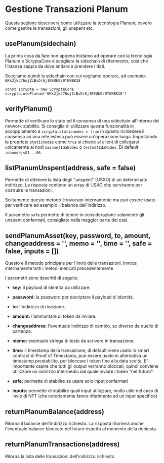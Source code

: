# Gestione Transazioni Planum

Questa sezione descriverà come utilizzare la tecnologia Planum, ovvero come gestire le transazioni, gli unspent etc. 

## usePlanum(sidechain)

La prima cosa da fare non appena iniziamo ad operare con la tecnologia Planum e ScryptaCore è scegliere la sidechain di riferimento, così che l'istanza sappia da dove andare a prendere i dati.  

Scegliamo quindi la sidechain con cui vogliamo operare, ad esempio: `6Kk2jkJ76wjZiBvDr6j1R9Ub9z9TWXBK18`

```
const scrypta = new ScryptaCore
scrypta.usePlanum('6Kk2jkJ76wjZiBvDr6j1R9Ub9z9TWXBK18')
```

## verifyPlanum()

Permette di verificare lo stato ed il consenso di una sidechain all'interno del network stabilito. Si consiglia di utilizzare questa funzionalità in accoppiamento a `scrypta.staticnodes = true` in quanto richiedere il consenso ad una rete estesa può essere un'operazione lunga. Impostando la proprietà `staticnodes` come `true` si chiede al client di collegarsi unicamente ai nodi `mainnetIdaNodes` o `testnetIdaNodes`. Di default `idanodejs01...06`.

## listPlanumUnspent(address, safe = false)

Permette di ottenere la lista degli "unspent" (USXO) di un determinato indirizzo. La risposta contiene un array di USXO che serviranno per costruire le transazioni.

Solitamente questo metodo è invocato internamente ma può essere usato per verificare ad esempio il balance dell'indirizzo.

Il parametro `safe` permette di tenere in considerazione solamente gli unspent confermati, consigliato nella maggior parte dei casi.

## sendPlanumAsset(key, password, to, amount, changeaddress = '', memo = '', time = '', safe = false, inputs = [])

Questo è il metodo principale per l'invio delle transazioni. Invoca internamente tutti i metodi elencati precedentemente.

I parametri sono descritti di seguito:

-   **key:** il payload di identità da utilizzare.

-   **password:** la password per decriptare il payload di identità.
        
-   **to:** l'indirizzo di ricezione.
    
-   **amount:** l'ammontare di token da inviare.

-   **changeaddress:** l'eventuale indirizzo di cambio, se diverso da quello di partenza.
    
-   **memo:** eventuale stringa di testo da scrivere in transazione.
    
-   **time:** il timestamp della transazione, di default viene usato lo smart contract di Proof of Timestamp, può essere usato in alternativa un timestamp prestabilito, per bloccare i token fino alla data scelta. E' importante capire che tutti gli output verranno bloccati, quindi conviene utilizzare un indirizzo intermedio dal quale inviare i token "nel futuro".
    
-   **safe:** permette di stabilire se usare solo input confermati

- **inputs:** permette di stabilire quali input utilizzare, molto utile nel caso di invio di NFT (che notoriamente fanno riferimento ad un input specifico)
    

## returnPlanumBalance(address)

Ritorna il balance dell'indirizzo richiesto. La risposta ritornerà anche l'eventuale balance bloccato nel futuro rispetto al momento della richiesta.

## returnPlanumTransactions(address)

Ritorna la lista delle transazioni dell'indirizzo richiesto.
